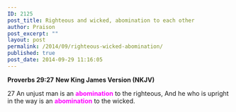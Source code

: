 ```yaml
---
ID: 2125
post_title: Righteous and wicked, abomination to each other
author: Praison
post_excerpt: ""
layout: post
permalink: /2014/09/righteous-wicked-abomination/
published: true
post_date: 2014-09-29 11:16:05
---
```

<strong>Proverbs 29:27</strong>
<strong> New King James Version (NKJV)</strong>

27 An unjust man is an <span style="color: #ff00ff;"><strong>abomination</strong> </span>to the righteous,
And he who is upright in the way is an <span style="color: #ff00ff;"><strong>abomination</strong> </span>to the wicked.